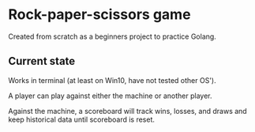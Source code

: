 # Rock-paper-scissors game

Created from scratch as a beginners project to practice Golang.

## Current state
Works in terminal (at least on Win10, have not tested other OS').

A player can play against either the machine or another player.

Against the machine, a scoreboard will track wins, losses, and draws and keep historical data until scoreboard is reset.
